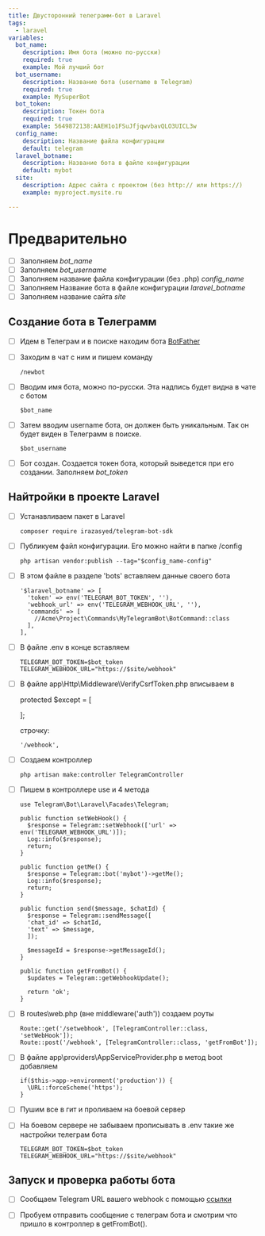 ```yaml
---
title: Двусторонний телеграмм-бот в Laravel
tags:
  - laravel
variables:
  bot_name:
    description: Имя бота (можно по-русски)
    required: true
    example: Мой лучший бот
  bot_username:
    description: Название бота (username в Telegram)
    required: true
    example: MySuperBot
  bot_token:
    description: Токен бота
    required: true
    example: 5649872138:AAEH1o1FSuJfjqwvbavQLO3UICL3w
  config_name:
    description: Название файла конфигурации
    default: telegram
  laravel_botname:
    description: Название бота в файле конфигурации
    default: mybot
  site:
    description: Адрес сайта с проектом (без http:// или https://)
    example: myproject.mysite.ru 

---
```


# Предварительно
- [ ] Заполняем <var>bot_name</var>
- [ ] Заполняем <var>bot_username</var>
- [ ] Заполняем название файла конфигурации (без .php) <var>config_name</var>
- [ ] Заполняем Название бота в файле конфигурации <var>laravel_botname</var>
- [ ] Заполняем название сайта <var>site</var>

## Создание бота в Телеграмм

- [ ] Идем в Телеграм и в поиске находим бота [BotFather](https://t.me/BotFather)
  
- [ ] Заходим в чат с ним и пишем команду

  ```
  /newbot
  ```

- [ ] Вводим имя бота, можно по-русски. Эта надпись будет видна в чате с ботом

  ```
  $bot_name
  ```

- [ ] Затем вводим username бота, он должен быть уникальным. Так он будет виден в Телеграмм в поиске.

  ```
  $bot_username
  ```

- [ ] Бот создан. Создается токен бота, который выведется при его создании. Заполняем <var>bot_token</var>

## Найтройки в проекте Laravel

- [ ] Устанавливаем пакет в Laravel

  ```
  composer require irazasyed/telegram-bot-sdk
  ```

- [ ] Публикуем файл конфигурации. Его можно найти в папке /config

  ```
  php artisan vendor:publish --tag="$config_name-config"
  ```

- [ ] В этом файле в разделе 'bots' вставляем данные своего бота

  ```
  '$laravel_botname' => [
    'token' => env('TELEGRAM_BOT_TOKEN', ''),
    'webhook_url' => env('TELEGRAM_WEBHOOK_URL', ''),
    'commands' => [
      //Acme\Project\Commands\MyTelegramBot\BotCommand::class
    ],
  ],
  ```

- [ ] В файле .env в конце вставляем

  ```
  TELEGRAM_BOT_TOKEN=$bot_token
  TELEGRAM_WEBHOOK_URL="https://$site/webhook"
  ```

- [ ] В файле app\Http\Middleware\VerifyCsrfToken.php вписываем в
  
  protected $except = [

  ];

  строчку: 

  ```
  '/webhook',
  ```

- [ ] Создаем контроллер

  ```
  php artisan make:controller TelegramController
  ```

- [ ] Пишем в контроллере use и 4 метода

  ```
  use Telegram\Bot\Laravel\Facades\Telegram;

  public function setWebHook() {
    $response = Telegram::setWebhook(['url' => env('TELEGRAM_WEBHOOK_URL')]);
    Log::info($response);
    return;
  }
  
  public function getMe() {
    $response = Telegram::bot('mybot')->getMe();
    Log::info($response);
    return;
  }
  
  public function send($message, $chatId) {
    $response = Telegram::sendMessage([
    'chat_id' => $chatId,
    'text' => $message,
    ]);
  
    $messageId = $response->getMessageId();
  }
  
  public function getFromBot() {
    $updates = Telegram::getWebhookUpdate();

    return 'ok';
  }
  ```

- [ ] В routes\web.php (вне middleware('auth')) создаем роуты

  ```
  Route::get('/setwebhook', [TelegramController::class, 'setWebHook']);
  Route::post('/webhook', [TelegramController::class, 'getFromBot']);
  ```

- [ ] В файле app\providers\AppServiceProvider.php в метод boot добавляем

  ```
  if($this->app->environment('production')) {
    \URL::forceScheme('https');
  }
  ```

- [ ] Пушим все в гит и проливаем на боевой сервер
- [ ] На боевом сервере не забываем прописывать в .env такие же настройки телеграм бота

  ```
  TELEGRAM_BOT_TOKEN=$bot_token
  TELEGRAM_WEBHOOK_URL="https://$site/webhook"
  ```

## Запуск и проверка работы бота

- [ ] Сообщаем Telegram URL вашего webhook с помощью [ссылки](https://$site/setwebhook)


- [ ] Пробуем отправить сообщение с телеграм бота и смотрим что пришло в контроллер в getFromBot().
